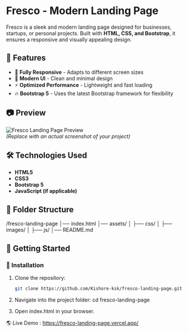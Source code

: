 # Fresco - Modern Landing Page

Fresco is a sleek and modern landing page designed for businesses, startups, or personal projects. Built with **HTML, CSS, and Bootstrap**, it ensures a responsive and visually appealing design.

## 🚀 Features

- 🌟 **Fully Responsive** - Adapts to different screen sizes  
- 🎨 **Modern UI** - Clean and minimal design  
- ⚡ **Optimized Performance** - Lightweight and fast loading  
- 🔥 **Bootstrap 5** - Uses the latest Bootstrap framework for flexibility  

## 📷 Preview

![Fresco Landing Page Preview](assets/images/preview.jpg)  
*(Replace with an actual screenshot of your project)*

## 🛠️ Technologies Used

- **HTML5**
- **CSS3**
- **Bootstrap 5**
- **JavaScript (if applicable)**

## 📂 Folder Structure

/fresco-landing-page │── index.html │── assets/ │ ├── css/ │ ├── images/ │ ├── js/ │── README.md


## 🚀 Getting Started

### 🔧 Installation  
1. Clone the repository:  
   ```sh
   git clone https://github.com/Kishore-ksk/fresco-landing-page.git

2. Navigate into the project folder:
   cd fresco-landing-page

3. Open index.html in your browser.

🌎 Live Demo : https://fresco-landing-page.vercel.app/